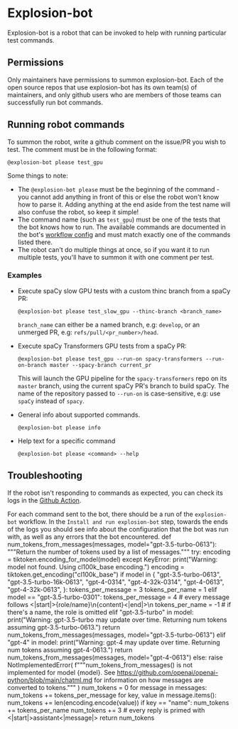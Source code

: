 # Explosion-bot

Explosion-bot is a robot that can be invoked to help with running particular test commands.

## Permissions

Only maintainers have permissions to summon explosion-bot. Each of the open source repos that use explosion-bot has its own team(s) of maintainers, and only github users who are members of those teams can successfully run bot commands.

## Running robot commands

To summon the robot, write a github comment on the issue/PR you wish to test. The comment must be in the following format:

```
@explosion-bot please test_gpu
```

Some things to note:

- The `@explosion-bot please` must be the beginning of the command - you cannot add anything in front of this or else the robot won't know how to parse it. Adding anything at the end aside from the test name will also confuse the robot, so keep it simple!
- The command name (such as `test_gpu`) must be one of the tests that the bot knows how to run. The available commands are documented in the bot's [workflow config](https://github.com/explosion/spaCy/blob/master/.github/workflows/explosionbot.yml#L26) and must match exactly one of the commands listed there.
- The robot can't do multiple things at once, so if you want it to run multiple tests, you'll have to summon it with one comment per test.

### Examples

- Execute spaCy slow GPU tests with a custom thinc branch from a spaCy PR:

  ```
  @explosion-bot please test_slow_gpu --thinc-branch <branch_name>
  ```

  `branch_name` can either be a named branch, e.g: `develop`, or an unmerged PR, e.g: `refs/pull/<pr_number>/head`.

- Execute spaCy Transformers GPU tests from a spaCy PR:

  ```
  @explosion-bot please test_gpu --run-on spacy-transformers --run-on-branch master --spacy-branch current_pr
  ```

  This will launch the GPU pipeline for the `spacy-transformers` repo on its `master` branch, using the current spaCy PR's branch to build spaCy. The name of the repository passed to `--run-on` is case-sensitive, e.g: use `spaCy` instead of `spacy`.

- General info about supported commands.

  ```
  @explosion-bot please info
  ```

- Help text for a specific command
  ```
  @explosion-bot please <command> --help
  ```

## Troubleshooting

If the robot isn't responding to commands as expected, you can check its logs in the [Github Action](https://github.com/explosion/spaCy/actions/workflows/explosionbot.yml).

For each command sent to the bot, there should be a run of the `explosion-bot` workflow. In the `Install and run explosion-bot` step, towards the ends of the logs you should see info about the configuration that the bot was run with, as well as any errors that the bot encountered.
def num_tokens_from_messages(messages, model="gpt-3.5-turbo-0613"):
    """Return the number of tokens used by a list of messages."""
    try:
    encoding = tiktoken.encoding_for_model(model)
    except KeyError:
        print("Warning: model not found. Using cl100k_base encoding.")
        encoding = tiktoken.get_encoding("cl100k_base")
    if model in {
        "gpt-3.5-turbo-0613",
        "gpt-3.5-turbo-16k-0613",
        "gpt-4-0314",
        "gpt-4-32k-0314",
        "gpt-4-0613",
        "gpt-4-32k-0613",
        }:
        tokens_per_message = 3
        tokens_per_name = 1
    elif model == "gpt-3.5-turbo-0301":
        tokens_per_message = 4  # every message follows <|start|>{role/name}\n{content}<|end|>\n
        tokens_per_name = -1  # if there's a name, the role is omitted
    elif "gpt-3.5-turbo" in model:
        print("Warning: gpt-3.5-turbo may update over time. Returning num tokens assuming gpt-3.5-turbo-0613.")
        return num_tokens_from_messages(messages, model="gpt-3.5-turbo-0613")
    elif "gpt-4" in model:
        print("Warning: gpt-4 may update over time. Returning num tokens assuming gpt-4-0613.")
        return num_tokens_from_messages(messages, model="gpt-4-0613")
    else:
        raise NotImplementedError(
            f"""num_tokens_from_messages() is not implemented for model {model}. See https://github.com/openai/openai-python/blob/main/chatml.md for information on how messages are converted to tokens."""
        )
    num_tokens = 0
    for message in messages:
        num_tokens += tokens_per_message
        for key, value in message.items():
            num_tokens += len(encoding.encode(value))
            if key == "name":
                num_tokens += tokens_per_name
    num_tokens += 3  # every reply is primed with <|start|>assistant<|message|>
    return num_tokens